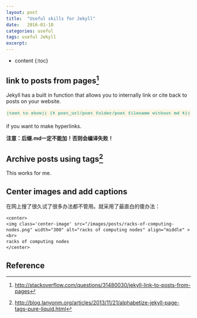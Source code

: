 ```yaml
---
layout: post
title:  "Useful skills for Jekyll"
date:   2016-01-10
categories: useful
tags: useful Jekyll
excerpt: 
---
```

* content
{:toc}

## link to posts from pages[^1]
Jekyll has a built in function that allows you to internally link or cite back to posts on your website.


![link post](/images/posts/link-post.png)

if you want to make hyperlinks.

**注意：后缀.md一定不能加！否则会编译失败！**

[^1]: http://stackoverflow.com/questions/31480030/jekyll-link-to-posts-from-pages

## Archive posts using tags[^2]
This works for me.

[^2]: http://blog.lanyonm.org/articles/2013/11/21/alphabetize-jekyll-page-tags-pure-liquid.html

## Center images and add captions
在网上搜了很久试了很多办法都不管用。就采用了最直白的傻办法：

```
<center>
<img class='center-image' src="/images/posts/racks-of-computing-nodes.png" width="300" alt="racks of computing nodes" align="middle" >
<br>
racks of computing nodes
</center>
```

## Reference


